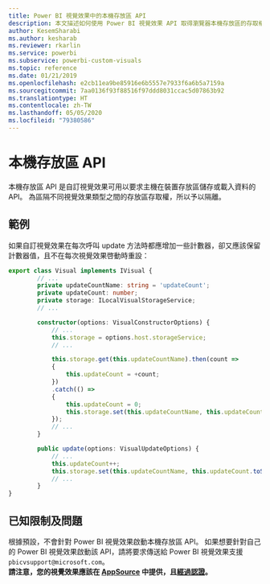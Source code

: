 ```yaml
---
title: Power BI 視覺效果中的本機存放區 API
description: 本文描述如何使用 Power BI 視覺效果 API 取得瀏覽器本機存放區的存取權
author: KesemSharabi
ms.author: kesharab
ms.reviewer: rkarlin
ms.service: powerbi
ms.subservice: powerbi-custom-visuals
ms.topic: reference
ms.date: 01/21/2019
ms.openlocfilehash: e2cb11ea9be85916e6b5557e7933f6a6b5a7159a
ms.sourcegitcommit: 7aa0136f93f88516f97ddd8031ccac5d07863b92
ms.translationtype: HT
ms.contentlocale: zh-TW
ms.lasthandoff: 05/05/2020
ms.locfileid: "79380586"
---
```

# <a name="local-storage-api"></a>本機存放區 API

本機存放區 API 是自訂視覺效果可用以要求主機在裝置存放區儲存或載入資料的 API。 為區隔不同視覺效果類型之間的存放區存取權，所以予以隔離。

## <a name="sample"></a>範例

如果自訂視覺效果在每次呼叫 update 方法時都應增加一些計數器，卻又應該保留計數器值，且不在每次視覺效果啓動時重設：

```typescript
export class Visual implements IVisual {
        // ...
        private updateCountName: string = 'updateCount';
        private updateCount: number;
        private storage: ILocalVisualStorageService;
        // ...

        constructor(options: VisualConstructorOptions) {
            // ...
            this.storage = options.host.storageService;
            // ...

            this.storage.get(this.updateCountName).then(count =>
            {
                this.updateCount = +count;
            })
            .catch(() =>
            {
                this.updateCount = 0;
                this.storage.set(this.updateCountName, this.updateCount.toString());
            });
            // ...
        }

        public update(options: VisualUpdateOptions) {
            // ...
            this.updateCount++;
            this.storage.set(this.updateCountName, this.updateCount.toString());
            // ...
        }
}
```

## <a name="known-limitations-and-issues"></a>已知限制及問題

根據預設，不會針對 Power BI 視覺效果啟動本機存放區 API。 如果想要針對自己的 Power BI 視覺效果啟動該 API，請將要求傳送給 Power BI 視覺效果支援 `pbicvsupport@microsoft.com`。  
**請注意，您的視覺效果應該在 [AppSource](https://appsource.microsoft.com/en-us/marketplace/apps?product=power-bi-visuals) 中提供，且[經過認證](https://powerbi.microsoft.com/en-us/documentation/powerbi-custom-visuals-certified/)。**
